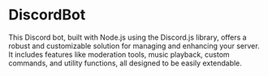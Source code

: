 # DiscordBot
This Discord bot, built with Node.js using the Discord.js library, offers a robust and customizable solution for managing and enhancing your server. It includes features like moderation tools, music playback, custom commands, and utility functions, all designed to be easily extendable. 
